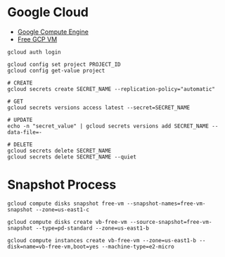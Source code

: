 # Google Cloud

- [Google Compute Engine](./google-cloud/google-computer-engine.md)
- [Free GCP VM](https://www.reddit.com/r/googlecloud/comments/s343al/can_i_run_a_vm_in_gcp_for_free/)

```
gcloud auth login

gcloud config set project PROJECT_ID
gcloud config get-value project

# CREATE
gcloud secrets create SECRET_NAME --replication-policy="automatic"

# GET
gcloud secrets versions access latest --secret=SECRET_NAME

# UPDATE
echo -n "secret_value" | gcloud secrets versions add SECRET_NAME --data-file=-

# DELETE
gcloud secrets delete SECRET_NAME
gcloud secrets delete SECRET_NAME --quiet
```

# Snapshot Process

```
gcloud compute disks snapshot free-vm --snapshot-names=free-vm-snapshot --zone=us-east1-c

gcloud compute disks create vb-free-vm --source-snapshot=free-vm-snapshot --type=pd-standard --zone=us-east1-b

gcloud compute instances create vb-free-vm --zone=us-east1-b --disk=name=vb-free-vm,boot=yes --machine-type=e2-micro
```
